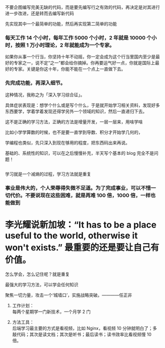 
不要企图编写完美无缺的代码，而是要先编写行之有效的代码，再决定是对其进行进一步改进，还是转而去编写新代码  

先实现其中一个最简单的功能，然后再实现第二简单的功能  

### 每天工作 14 个小时，每年工作 5000 个小时，2 年就是 10000 个小时，按照 1 万小时理论，2 年就能成为一个专家。  

如果你从事一个行当，你坚持十年不动摇，你一定会成为这个行当里国内至少是最好的专家之一，说不定“之一”都会给你摘掉。你再要运气好一点，你就是国际上最好的专家。关键是你这十年，你能不能在一个点上一直做下去。


### 先完成功能，再深入细节。


这种情况，我称之为「深入学习综合征」。  

具体症状表现是：想学个什么或是写个什么，于是就开始学习相关资料，发现好多东西要学，学着学着发现还得学另外一个领域的知识，然后一直递归下去。  

这不是正确的学习方法，正确的方法是增量开发，一层一层来，用啥学啥  

比如小学学算数的时候，也不是要一直学到导数、积分才开始学几何的，

学编程也类似，先只深入到现在够用的程度，把东西码出来再说。 

基础的、系统性的知识，可以在之后慢慢补充，半天写个基本的 blog 完全不是问题！  

```python
```

学习就是一个减熵的过程，学习方法就是重复  


### 事业是伟大的，个人荣辱得失微不足道。为了完成事业，可以不惜一切代价。不要说现在这些困难，就是再难 100 倍，1000 倍，一样也能做到  

# 李光耀说新加坡：“It has to be a place useful to the world, otherwise it won't exists.” 最重要的还是要让自己有价值。


怎么学会，怎么记住呢？就是重复  

最强大的学习方法，可以学会任何知识  


聚焦一切力量，攻击一个‘城墙口’，实施战略突破。————任正非  


1. 工作计划：  
每两个星期学一门新技术，一个月学 2 门  


2. 方法工具：  
后端学习最主要的方式是看视频，比如 Nginx，看视频 10 分钟就明白了；多敲代码；其次是读文档；其次是听书；最后读书；读书效率比看视频慢 10 倍。  


